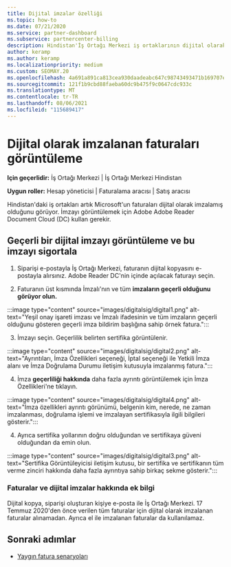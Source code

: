 ```yaml
---
title: Dijital imzalar özelliği
ms.topic: how-to
ms.date: 07/21/2020
ms.service: partner-dashboard
ms.subservice: partnercenter-billing
description: Hindistan'İş Ortağı Merkezi iş ortaklarının dijital olarak imzalanan faturaları nasıl görüntüleye ve bu faturalarda oluşturulan siparişler için faturaların dijital kopyalarını nasıl İş Ortağı Merkezi.
author: keramp
ms.author: keramp
ms.localizationpriority: medium
ms.custom: SEOMAY.20
ms.openlocfilehash: 4a691a891ca813cea930daadeabc647c98743493471b169707e82a3baa4f5fb3
ms.sourcegitcommit: 121f1b9cbd88faeba60dc9b475f9c0647cdc933c
ms.translationtype: MT
ms.contentlocale: tr-TR
ms.lasthandoff: 08/06/2021
ms.locfileid: "115689417"
---
```

# <a name="view-digitally-signed-invoices"></a>Dijital olarak imzalanan faturaları görüntüleme

**Için geçerlidir:** İş Ortağı Merkezi | İş Ortağı Merkezi Hindistan

**Uygun roller:** Hesap yöneticisi | Faturalama aracısı | Satış aracısı

Hindistan'daki iş ortakları artık Microsoft'un faturaları dijital olarak imzalamış olduğunu görüyor. İmzayı görüntülemek için Adobe Adobe Reader Document Cloud (DC) kullan gerekir.

## <a name="how-to-view-and-insure-a-valid-digital-signature"></a>Geçerli bir dijital imzayı görüntüleme ve bu imzayı sigortala


1. Siparişi e-postayla İş Ortağı Merkezi, faturanın dijital kopyasını e-postayla alırsınız. Adobe Reader DC'nin içinde açılacak faturayı seçin.


2. Faturanın üst kısmında İmzalı'nın ve tüm **imzaların geçerli olduğunu görüyor olun.**
 
 :::image type="content" source="images/digitalsig/digital1.png" alt-text="Yeşil onay işareti imzası ve İmzalı ifadesinin ve tüm imzaların geçerli olduğunu gösteren geçerli imza bildirim başlığına sahip örnek fatura.":::

3. İmzayı seçin. Geçerlilik belirten sertifika görüntülenir.

:::image type="content" source="images/digitalsig/digital2.png" alt-text="Ayrıntıları, İmza Özellikleri seçeneği, İptal seçeneği ile Yetkili İmza alanı ve İmza Doğrulama Durumu iletişim kutusuyla imzalanmış fatura."::: 

4. İmza **geçerliliği hakkında** daha fazla ayrıntı görüntülemek için İmza Özellikleri'ne tıklayın.

:::image type="content" source="images/digitalsig/digital4.png" alt-text="İmza özellikleri ayrıntı görünümü, belgenin kim, nerede, ne zaman imzalanması, doğrulama işlemi ve imzalayan sertifikasıyla ilgili bilgileri gösterir."::: 

4. Ayrıca sertifika yollarının doğru olduğundan ve sertifikaya güveni olduğundan da emin olun.

 :::image type="content" source="images/digitalsig/digital3.png" alt-text="Sertifika Görüntüleyicisi iletişim kutusu, bir sertifika ve sertifikanın tüm verme zinciri hakkında daha fazla ayrıntıya sahip birkaç sekme gösterir.":::

### <a name="additional-information-on-invoices-and-digital-signatures"></a>Faturalar ve dijital imzalar hakkında ek bilgi

Dijital kopya, siparişi oluşturan kişiye e-posta ile İş Ortağı Merkezi. 17 Temmuz 2020'den önce verilen tüm faturalar için dijital olarak imzalanan faturalar alınamadan. Ayrıca el ile imzalanan faturalar da kullanılamaz.

## <a name="next-steps"></a>Sonraki adımlar

- [Yaygın fatura senaryoları](common-billing-scenarios.md)